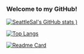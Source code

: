 ### Welcome to my GitHub!
[![SeattleSal's GitHub stats](https://github-readme-stats.vercel.app/api?username=seattlesal&show_icons=true&theme=cobalt)
)](https://github.com/seattlesal/github-readme-stats)

[![Top Langs](https://github-readme-stats.vercel.app/api/top-langs/?username=seattlesal&layout=compact&theme=cobalt)](https://github.com/seattlesal/github-readme-stats)

[![Readme Card](https://github-readme-stats.vercel.app/api/pin/?username=anuraghazra&repo=github-readme-stats&theme=cobalt)](https://github.com/seattlesal/github-readme-stats)



<!--
**SeattleSal/SeattleSal** is a ✨ _special_ ✨ repository because its `README.md` (this file) appears on your GitHub profile.

Here are some ideas to get you started:

- 🔭 I’m currently working on ...
- 🌱 I’m currently learning ...
- 👯 I’m looking to collaborate on ...
- 🤔 I’m looking for help with ...
- 💬 Ask me about ...
- 📫 How to reach me: ...
- 😄 Pronouns: ...
- ⚡ Fun fact: ...
-->
